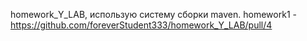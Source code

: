homework_Y_LAB, использую систему сборки maven.
homework1 - https://github.com/foreverStudent333/homework_Y_LAB/pull/4
